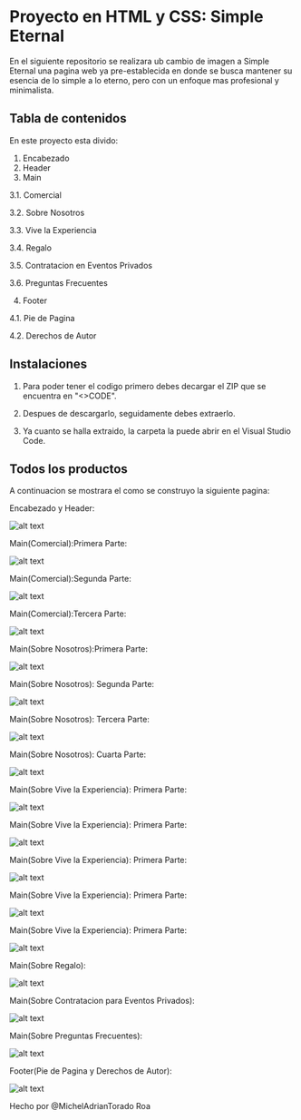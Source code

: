 # Proyecto en HTML y CSS: Simple Eternal

En el siguiente repositorio se realizara ub cambio de imagen a Simple Eternal una pagina web ya pre-establecida en donde se busca mantener su esencia de lo simple a lo eterno, pero con un enfoque mas profesional y minimalista.

## Tabla de contenidos
En este proyecto esta divido:
1. Encabezado
2. Header
3. Main

  3.1. Comercial

  3.2. Sobre Nosotros

  3.3. Vive la Experiencia

  3.4. Regalo

  3.5. Contratacion en Eventos Privados

  3.6. Preguntas Frecuentes

4. Footer

  4.1. Pie de Pagina

  4.2. Derechos de Autor



## Instalaciones 

1. Para poder tener el codigo primero debes decargar el ZIP que se encuentra en "<>CODE".

2. Despues de descargarlo, seguidamente debes extraerlo.

3. Ya cuanto se halla extraido, la carpeta la puede abrir en el Visual Studio Code.

## Todos los productos

A continuacion se mostrara el como se construyo la siguiente pagina:

Encabezado y Header:

![alt text](<WhatsApp Image 2024-06-17 at 1.41.10 PM.jpeg>)

Main(Comercial):Primera Parte:

![alt text](<WhatsApp Image 2024-06-17 at 1.41.10 PM (1).jpeg>)

Main(Comercial):Segunda Parte:

![alt text](<WhatsApp Image 2024-06-17 at 1.41.09 PM.jpeg>)

Main(Comercial):Tercera Parte:

![alt text](<WhatsApp Image 2024-06-17 at 1.41.09 PM (1).jpeg>)

Main(Sobre Nosotros):Primera Parte:

![alt text](<WhatsApp Image 2024-06-17 at 1.41.09 PM (2).jpeg>)

Main(Sobre Nosotros): Segunda Parte:

![alt text](<WhatsApp Image 2024-06-17 at 1.41.09 PM (4).jpeg>)

Main(Sobre Nosotros): Tercera Parte:

![alt text](<WhatsApp Image 2024-06-17 at 1.41.09 PM (5).jpeg>)

Main(Sobre Nosotros): Cuarta Parte:

![alt text](<WhatsApp Image 2024-06-17 at 1.41.09 PM (6).jpeg>)

Main(Sobre Vive la Experiencia): Primera Parte:

![alt text](<WhatsApp Image 2024-06-17 at 1.41.09 PM (7).jpeg>)

Main(Sobre Vive la Experiencia): Primera Parte:

![alt text](<WhatsApp Image 2024-06-17 at 1.41.07 PM.jpeg>)

Main(Sobre Vive la Experiencia): Primera Parte:

![alt text](<WhatsApp Image 2024-06-17 at 1.41.07 PM (1).jpeg>)

Main(Sobre Vive la Experiencia): Primera Parte:

![alt text](<WhatsApp Image 2024-06-17 at 1.41.07 PM (2).jpeg>)

Main(Sobre Vive la Experiencia): Primera Parte:

![alt text](<WhatsApp Image 2024-06-17 at 1.41.06 PM.jpeg>)

Main(Sobre Regalo):

![alt text](<WhatsApp Image 2024-06-17 at 1.41.06 PM (1).jpeg>)

Main(Sobre Contratacion para Eventos Privados):

![alt text](<WhatsApp Image 2024-06-17 at 1.41.06 PM (2).jpeg>)

Main(Sobre Preguntas Frecuentes):

![alt text](<WhatsApp Image 2024-06-17 at 1.41.05 PM.jpeg>)

Footer(Pie de Pagina y Derechos de Autor):

![alt text](<WhatsApp Image 2024-06-17 at 1.41.04 PM.jpeg>)

Hecho por @MichelAdrianTorado Roa









